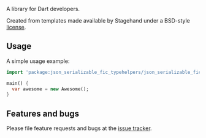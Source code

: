 A library for Dart developers.

Created from templates made available by Stagehand under a BSD-style
[license](https://github.com/dart-lang/stagehand/blob/master/LICENSE).

## Usage

A simple usage example:

```dart
import 'package:json_serializable_fic_typehelpers/json_serializable_fic_typehelpers.dart';

main() {
  var awesome = new Awesome();
}
```

## Features and bugs

Please file feature requests and bugs at the [issue tracker][tracker].

[tracker]: http://example.com/issues/replaceme
